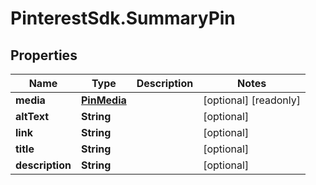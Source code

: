 # PinterestSdk.SummaryPin

## Properties

Name | Type | Description | Notes
------------ | ------------- | ------------- | -------------
**media** | [**PinMedia**](PinMedia.md) |  | [optional] [readonly] 
**altText** | **String** |  | [optional] 
**link** | **String** |  | [optional] 
**title** | **String** |  | [optional] 
**description** | **String** |  | [optional] 



